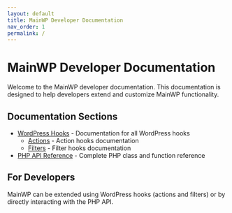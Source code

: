 ```yaml
---
layout: default
title: MainWP Developer Documentation
nav_order: 1
permalink: /
---
```


# MainWP Developer Documentation

Welcome to the MainWP developer documentation. This documentation is designed to help developers extend and customize MainWP functionality.

## Documentation Sections

* [WordPress Hooks](hooks.md) - Documentation for all WordPress hooks
  * [Actions](actions.md) - Action hooks documentation
  * [Filters](filters.md) - Filter hooks documentation
* [PHP API Reference](reference/) - Complete PHP class and function reference

## For Developers

MainWP can be extended using WordPress hooks (actions and filters) or by directly interacting with the PHP API.